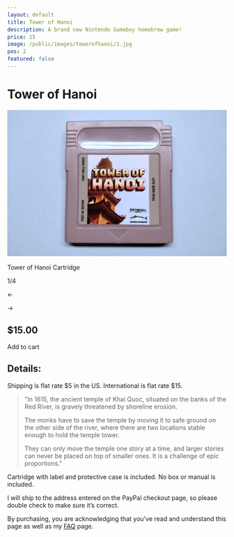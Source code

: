 ```yaml
---
layout: default
title: Tower of Hanoi
description: A brand new Nintendo Gameboy homebrew game!
price: 15
image: /public/images/towerofhanoi/1.jpg
pos: 2
featured: false
---
```

# Tower of Hanoi

<div class="gallery">
	<img src="/public/images/towerofhanoi/1.jpg" alt="Tower of Hanoi Cartridge" id="gallery_image" onclick="cycle(1); return false;">
	<p id="gallery_subtitle">Tower of Hanoi Cartridge</p>
	<p id="gallery_pos_text">1/4</p>
	<div id="gallery_nav">
		<p id="gallery_nav_left" onclick="cycle(0); return false;">←</p>
		<p id="gallery_nav_right" onclick="cycle(1); return false;">→</p>
	</div>
</div>

## $15.00

<form id="paypal" target="paypal" action="https://www.paypal.com/cgi-bin/webscr" method="post">
<input type="hidden" name="cmd" value="_s-xclick">
<input type="hidden" name="hosted_button_id" value="EMWQ2MF4744YS">
</form>


<div class="addToCart noselect" onclick="addToCart()">
  Add to cart
</div>

## Details:

Shipping is flat rate $5 in the US. International is flat rate $15.

>"In 1615, the ancient temple of Khai Quoc, situated on the banks of the Red River, is gravely threatened by shoreline erosion.
>
>The monks have to save the temple by moving it to safe ground on the other side of the river, where there are two locations stable enough to hold the temple tower.
>
>They can only move the temple one story at a time, and larger stories can never be placed on top of smaller ones. It is a challenge of epic proportions."

Cartridge with label and protective case is included. No box or manual is included.

I will ship to the address entered on the PayPal checkout page, so please double check to make sure it’s correct.

By purchasing, you are acknowledging that you've read and understand this page as well as my [FAQ](/faq) page.

<script src="{{ site.baseurl }}public/js/towerofhanoigallery.js"></script>
